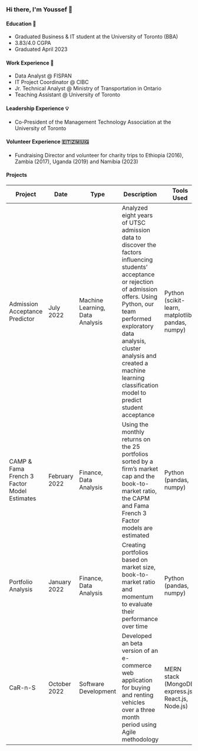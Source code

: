 ### Hi there, I'm Youssef 👋 

#### Education 🎒
- Graduated Business & IT student at the University of Toronto (BBA)
- 3.83/4.0 CGPA
- Graduated April 2023

#### Work Experience 👔
- Data Analyst @ FISPAN
- IT Project Coordinator @ CIBC
- Jr. Technical Analyst @ Ministry of Transportation in Ontario
- Teaching Assistant @ University of Toronto

#### Leadership Experience 💡
- Co-President of the Management Technology Association at the University of Toronto

#### Volunteer Experience 🇪🇹🇿🇲🇺🇬
- Fundraising Director and volunteer for charity trips to Ethiopia (2016), Zambia (2017), Uganda (2019) and Namibia (2023)

#### Projects

| **Project**                                 | **Date**      | **Type**                        | **Description**                                                                                                                                                                                                                                                                                       | Tools Used                                          |
|---------------------------------------------|---------------|---------------------------------|-------------------------------------------------------------------------------------------------------------------------------------------------------------------------------------------------------------------------------------------------------------------------------------------------------|-----------------------------------------------------|
| Admission Acceptance Predictor              | July 2022     | Machine Learning, Data Analysis | Analyzed eight years of UTSC admission data to discover the factors influencing students’ acceptance or rejection of admission offers. Using Python, our team performed exploratory data analysis, cluster analysis and created a machine learning classification model to predict student acceptance | Python (scikit-learn, matplotlib, pandas, numpy)    |
| CAMP & Fama French 3 Factor Model Estimates | February 2022 | Finance, Data Analysis          | Using the monthly returns on the 25 portfolios sorted by a firm’s market cap and the book-to-market ratio, the CAPM and Fama French 3 Factor models are estimated                                                                                                                                     | Python (pandas, numpy)                              |
| Portfolio Analysis                          | January 2022  | Finance, Data Analysis          | Creating portfolios based on market size, book-to-market ratio and momentum to evaluate their performance over time                                                                                                                                                                                   | Python (pandas, numpy)                              |
| CaR-n-S                                     | October 2022  | Software Development            | Developed an beta version of an e-commerce web application for buying and renting vehicles over a three month period using Agile methodology                                                                                                                                                          | MERN stack (MongoDB, express.js, React.js, Node.js) |


<!--
**youssefisk/youssefisk** is a ✨ _special_ ✨ repository because its `README.md` (this file) appears on your GitHub profile.

Here are some ideas to get you started:

- 🔭 I’m currently working on ...
- 🌱 I’m currently learning ...
- 👯 I’m looking to collaborate on ...
- 🤔 I’m looking for help with ...
- 💬 Ask me about ...
- 📫 How to reach me: ...
- 😄 Pronouns: ...
- ⚡ Fun fact: ...
-->
